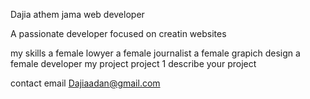 Dajia athem jama
web developer

A passionate developer focused on creatin websites

my skills
a female lowyer
a female journalist
a female grapich design
a female developer
my project
project 1
describe your project

contact
email Dajiaadan@gmail.com
